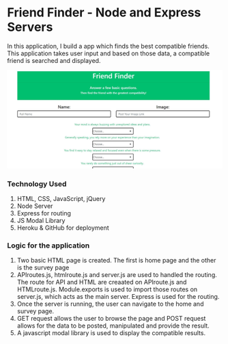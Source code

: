 # Friend Finder - Node and Express Servers

In this application, I build a app which finds the best compatible friends. This application takes user input and based on those data, a compatible friend is searched and displayed.

![](Capture.JPG)

### Technology Used
1. HTML, CSS, JavaScript, jQuery
2. Node Server
3. Express for routing
4. JS Modal Library
5. Heroku & GitHub for deployment


### Logic for the application
1. Two basic HTML page is created. The first is home page and the other is the survey page
2. APIroutes.js, htmlroute.js and server.js are used to handled the routing. The route for API and HTML are creaated on APIroute.js and HTMLroute.js. Module.exports is used to import those routes on server.js, which acts as the main server. Express is used for the routing.
3. Once the server is running, the user can navigate to the home and survey page. 
4. GET request allows the user to browse the page and POST request allows for the data to be posted, manipulated and provide the result.
5. A javascript modal library is used to display the compatible results.
